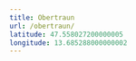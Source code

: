 ```yaml
---
title: Obertraun
url: /obertraun/
latitude: 47.558027200000005
longitude: 13.685288000000002
---
```

